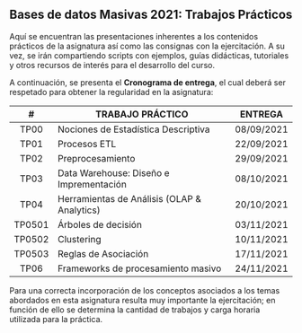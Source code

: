 ## Bases de datos Masivas 2021: Trabajos Prácticos

Aquí se encuentran las presentaciones inherentes a los contenidos prácticos de la asignatura así como las consignas con la ejercitación. A su vez, se irán compartiendo scripts con ejemplos, guías didácticas, tutoriales y otros recursos de interés para el desarrollo del curso.

A continuación, se presenta el __Cronograma de entrega__, el cual deberá ser respetado para obtener la regularidad en la asignatura:

|    #   | TRABAJO PRÁCTICO                            |   ENTREGA  |
|:------:|---------------------------------------------|:----------:|
|  TP00  | Nociones de Estadística Descriptiva         | 08/09/2021 |
|  TP01  | Procesos ETL                                | 22/09/2021 |
|  TP02  | Preprocesamiento                            | 29/09/2021 |
|  TP03  | Data Warehouse: Diseño e Imprementación     | 08/10/2021 |
|  TP04  | Herramientas de Análisis (OLAP & Analytics) | 20/10/2021 |
| TP0501 | Árboles de decisión                         | 03/11/2021 |
| TP0502 | Clustering                                  | 10/11/2021 |
| TP0503 | Reglas de Asociación                        | 17/11/2021 |
| TP06   | Frameworks de procesamiento masivo          | 24/11/2021 |

Para una correcta incorporación de los conceptos asociados a los temas abordados en esta asignatura resulta muy importante la ejercitación; en función de ello se determina la cantidad de trabajos y carga horaria utilizada para la práctica.
